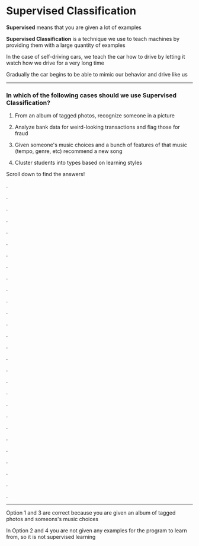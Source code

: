 # Supervised Classification

**Supervised** means that you are given a lot of examples

**Supervised Classification** is a technique we use to teach machines by providing them with a large quantity of examples

In the case of self-driving cars, we teach the car how to drive by letting it watch how we drive for a very long time

Gradually the car begins to be able to mimic our behavior and drive like us

***

### In which of the following cases should we use Supervised Classification?

1. From an album of tagged photos, recognize someone in a picture

2. Analyze bank data for weird-looking transactions and flag those for fraud

3. Given someone's music choices and a bunch of features of that music (tempo, genre, etc) recommend a new song

4. Cluster students into types based on learning styles

Scroll down to find the answers!

.

.

.

.

.

.

.

.

.

.

.

.

.

.

.

.

.

.

.

.

.

.

.

.

.

.

.

.

***

Option 1 and 3 are correct because you are given an album of tagged photos and someons's music choices

In Option 2 and 4 you are not given any examples for the program to learn from, so it is not supervised learning
